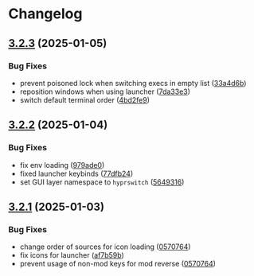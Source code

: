 # Changelog

## [3.2.3](https://github.com/H3rmt/hyprswitch/compare/hyprswitch-v3.2.2...hyprswitch-v3.2.3) (2025-01-05)


### Bug Fixes

* prevent poisoned lock when switching execs in empty list ([33a4d6b](https://github.com/H3rmt/hyprswitch/commit/33a4d6b55367122d61f239ebc29ce5dac0634654))
* reposition windows when using launcher ([7da33e3](https://github.com/H3rmt/hyprswitch/commit/7da33e34194fdde08e6696a8bb77999d6ea56a9e))
* switch default terminal order ([4bd2fe9](https://github.com/H3rmt/hyprswitch/commit/4bd2fe9e3cfdc385620f5c62eca8c7e48487a4d1))

## [3.2.2](https://github.com/H3rmt/hyprswitch/compare/v3.2.1...v3.2.2) (2025-01-04)


### Bug Fixes

* fix env loading ([979ade0](https://github.com/H3rmt/hyprswitch/commit/979ade08f72e9e2212966878a8e301f603f8518b))
* fixed launcher keybinds ([77dfb24](https://github.com/H3rmt/hyprswitch/commit/77dfb24fad22ed51e7b5b44c1a03132b6d05592e))
* set GUI layer namespace to `hyprswitch` ([5649316](https://github.com/H3rmt/hyprswitch/commit/5649316f06c305a2766d6922b92d3522516eacff))

## [3.2.1](https://github.com/H3rmt/hyprswitch/compare/v3.2.0...v3.2.1) (2025-01-03)


### Bug Fixes

* change order of sources for icon loading ([0570764](https://github.com/H3rmt/hyprswitch/commit/05707642a0e5638169fbc65c8f5919e1fb14bd9e))
* fix icons for launcher ([af7b59b](https://github.com/H3rmt/hyprswitch/commit/af7b59b94b74e8859d791d564f1bbc731a71b3b2))
* prevent usage of non-mod keys for mod reverse ([0570764](https://github.com/H3rmt/hyprswitch/commit/05707642a0e5638169fbc65c8f5919e1fb14bd9e))
